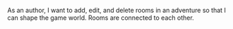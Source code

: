 As an author, I want to add, edit, and delete rooms in an adventure so that I can shape the game world. Rooms are connected to each other.
